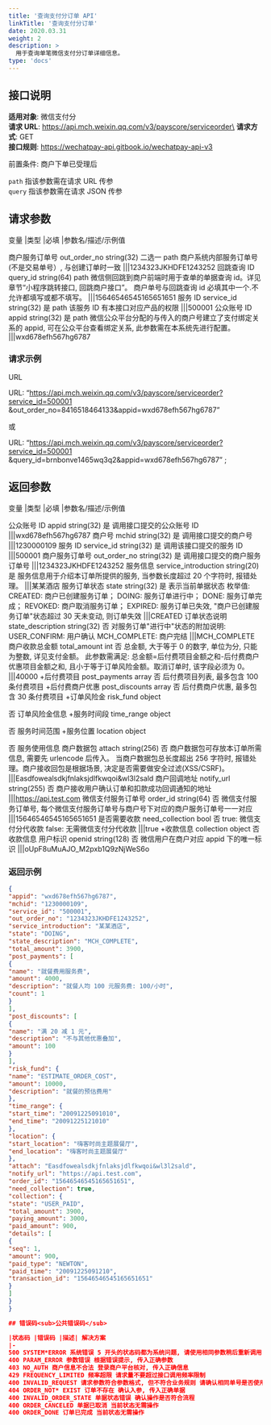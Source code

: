 ```yaml
---
title: '查询支付分订单 API'
linkTitle: '查询支付分订单'
date: 2020.03.31
weight: 2
description: >
  用于查询单笔微信支付分订单详细信息。
type: 'docs'
---
```


## 接口说明

**适用对象**: 微信支付分\
**请求 URL**: https://api.mch.weixin.qq.com/v3/payscore/serviceorder\
**请求方式**: GET\
**接口规则**: https://wechatpay-api.gitbook.io/wechatpay-api-v3

前置条件: 商户下单已受理后

`path` 指该参数需在请求 URL 传参\
`query` 指该参数需在请求 JSON 传参

## 请求参数

变量 |类型 |必填 |参数名/描述/示例值

商户服务订单号 out_order_no string(32) 二选一 path 商户系统内部服务订单号(不是交易单号）, 与创建订单时一致
|||1234323JKHDFE1243252
回跳查询 ID query_id string(64) path 微信侧回跳到商户前端时用于查单的单据查询 id。详见章节“小程序跳转接口, 回跳商户接口”。
商户单号与回跳查询 id 必填其中一个.不允许都填写或都不填写。
|||15646546545165651651
服务 ID service_id string(32) 是 path 该服务 ID 有本接口对应产品的权限
|||500001
公众账号 ID appid string(32) 是 path 微信公众平台分配的与传入的商户号建立了支付绑定关系的 appid, 可在公众平台查看绑定关系, 此参数需在本系统先进行配置。
|||wxd678efh567hg6787

### 请求示例

URL

URL: “https://api.mch.weixin.qq.com/v3/payscore/serviceorder?service_id=500001
&out_order_no=8416518464133&appid=wxd678efh567hg6787”

或

URL: “https://api.mch.weixin.qq.com/v3/payscore/serviceorder?service_id=500001
&query_id=brnbonve1465wq3q2&appid=wxd678efh567hg6787” ;

## 返回参数

变量 |类型 |必填 |参数名/描述/示例值

公众账号 ID appid string(32) 是 调用接口提交的公众账号 ID
|||wxd678efh567hg6787
商户号 mchid string(32) 是 调用接口提交的商户号
|||1230000109
服务 ID service_id string(32) 是 调用该接口提交的服务 ID
|||500001
商户服务订单号 out_order_no string(32) 是 调用接口提交的商户服务订单号
|||1234323JKHDFE1243252
服务信息 service_introduction string(20) 是 服务信息用于介绍本订单所提供的服务, 当参数长度超过 20 个字符时, 报错处理。
|||某某酒店
服务订单状态 state string(32) 是 表示当前单据状态
枚举值:
CREATED: 商户已创建服务订单；
DOING: 服务订单进行中；
DONE: 服务订单完成；
REVOKED: 商户取消服务订单；
EXPIRED: 服务订单已失效, "商户已创建服务订单"状态超过 30 天未变动, 则订单失效
|||CREATED
订单状态说明 state_description string(32) 否 对服务订单"进行中"状态的附加说明:
USER_CONFIRM: 用户确认
MCH_COMPLETE: 商户完结
|||MCH_COMPLETE
商户收款总金额 total_amount int 否 总金额, 大于等于 0 的数字, 单位为分, 只能为整数, 详见支付金额。
此参数需满足: 总金额=后付费项目金额之和-后付费商户优惠项目金额之和, 且小于等于订单风险金额。取消订单时, 该字段必须为 0。
|||40000 +后付费项目 post_payments array 否 后付费项目列表, 最多包含 100 条付费项目 +后付费商户优惠 post_discounts array 否 后付费商户优惠, 最多包含 30 条付费项目 +订单风险金 risk_fund
object

否 订单风险金信息 +服务时间段 time_range
object

否 服务时间范围 +服务位置 location
object

否 服务使用信息
商户数据包 attach string(256) 否 商户数据包可存放本订单所需信息, 需要先 urlencode 后传入。
当商户数据包总长度超出 256 字符时, 报错处理。商户接收回包是根据场景, 决定是否需要做安全过滤(XSS/CSRF)。
|||Easdfowealsdkjfnlaksjdlfkwqoi&wl3l2sald
商户回调地址 notify_url string(255) 否 商户接收用户确认订单和扣款成功回调通知的地址
|||https://api.test.com
微信支付服务订单号 order_id string(64) 否 微信支付服务订单号, 每个微信支付服务订单号与商户号下对应的商户服务订单号一一对应
|||15646546545165651651
是否需要收款 need_collection bool 否 true: 微信支付分代收款
false: 无需微信支付分代收款
|||true +收款信息 collection object 否 收款信息
用户标识 openid string(128) 否 微信用户在商户对应 appid 下的唯一标识
|||oUpF8uMuAJO_M2pxb1Q9zNjWeS6o

### 返回示例

```json
{
"appid": "wxd678efh567hg6787",
"mchid": "1230000109",
"service_id": "500001",
"out_order_no": "1234323JKHDFE1243252",
"service_introduction": "某某酒店",
"state": "DOING",
"state_description": "MCH_COMPLETE",
"total_amount": 3900,
"post_payments": [
{
"name": "就餐费用服务费",
"amount": 4000,
"description": "就餐人均 100 元服务费: 100/小时",
"count": 1
}
],
"post_discounts": [
{
"name": "满 20 减 1 元",
"description": "不与其他优惠叠加",
"amount": 100
}
],
"risk_fund": {
"name": "ESTIMATE_ORDER_COST",
"amount": 10000,
"description": "就餐的预估费用"
},
"time_range": {
"start_time": "20091225091010",
"end_time": "20091225121010"
},
"location": {
"start_location": "嗨客时尚主题展餐厅",
"end_location": "嗨客时尚主题展餐厅"
},
"attach": "Easdfowealsdkjfnlaksjdlfkwqoi&wl3l2sald",
"notify_url": "https://api.test.com",
"order_id": "15646546545165651651",
"need_collection": true,
"collection": {
"state": "USER_PAID",
"total_amount": 3900,
"paying_amount": 3000,
"paid_amount": 900,
"details": [
{
"seq": 1,
"amount": 900,
"paid_type": "NEWTON",
"paid_time": "20091225091210",
"transaction_id": "15646546545165651651"
}
]
}
}

## 错误码<sub>公共错误码</sub>

|状态码 |错误码 |描述| 解决方案
|-
500 SYSTEM*ERROR 系统错误 5 开头的状态码都为系统问题, 请使用相同参数稍后重新调用
400 PARAM_ERROR 参数错误 根据错误提示, 传入正确参数
403 NO_AUTH 商户信息不合法 登录商户平台核对, 传入正确信息
429 FREQUENCY_LIMITED 频率超限 请求量不要超过接口调用频率限制
400 INVALID_REQUEST 请求参数符合参数格式, 但不符合业务规则 请确认相同单号是否使用了不同的参数
404 ORDER_NOT* EXIST 订单不存在 确认入参, 传入正确单据
400 INVALID_ORDER_STATE 单据状态错误 确认操作是否符合流程
400 ORDER_CANCELED 单据已取消 当前状态无需操作
400 ORDER_DONE 订单已完成 当前状态无需操作
```
